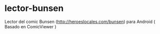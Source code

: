 lector-bunsen
=============

Lector del comic Bunsen (http://heroeslocales.com/bunsen) para Android ( Basado en ComicViewer )